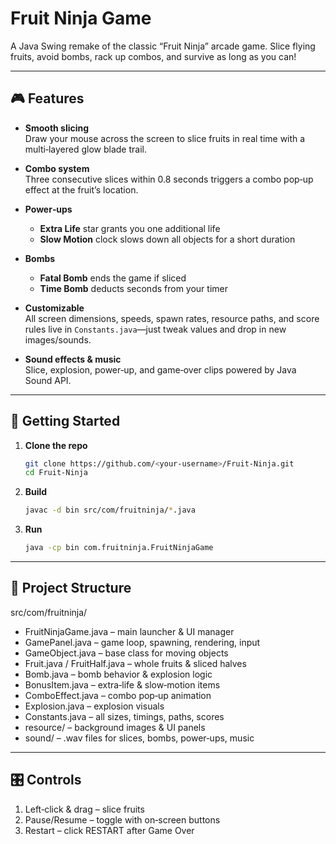 # Fruit Ninja Game

A Java Swing remake of the classic “Fruit Ninja” arcade game. Slice flying fruits, avoid bombs, rack up combos, and survive as long as you can!

---

## 🎮 Features

- **Smooth slicing**  
  Draw your mouse across the screen to slice fruits in real time with a multi‑layered glow blade trail.

- **Combo system**  
  Three consecutive slices within 0.8 seconds triggers a combo pop‑up effect at the fruit’s location.

- **Power‑ups**  
  - **Extra Life** star grants you one additional life  
  - **Slow Motion** clock slows down all objects for a short duration

- **Bombs**  
  - **Fatal Bomb** ends the game if sliced  
  - **Time Bomb** deducts seconds from your timer

- **Customizable**  
  All screen dimensions, speeds, spawn rates, resource paths, and score rules live in `Constants.java`—just tweak values and drop in new images/sounds.

- **Sound effects & music**  
  Slice, explosion, power‑up, and game‑over clips powered by Java Sound API.

---

## 🚀 Getting Started

1. **Clone the repo**  
   ```bash
   git clone https://github.com/<your‑username>/Fruit‑Ninja.git
   cd Fruit‑Ninja
2. **Build**
   ```bash
   javac -d bin src/com/fruitninja/*.java
4. **Run**
   ```bash
   java -cp bin com.fruitninja.FruitNinjaGame

--- 

## 📂 Project Structure

src/com/fruitninja/
- FruitNinjaGame.java – main launcher & UI manager
- GamePanel.java – game loop, spawning, rendering, input
- GameObject.java – base class for moving objects
- Fruit.java / FruitHalf.java – whole fruits & sliced halves
- Bomb.java – bomb behavior & explosion logic
- BonusItem.java – extra‑life & slow‑motion items
- ComboEffect.java – combo pop‑up animation
- Explosion.java – explosion visuals
- Constants.java – all sizes, timings, paths, scores
- resource/ – background images & UI panels
- sound/ – .wav files for slices, bombs, power‑ups, music

--- 

## 🎛 Controls

1. Left‑click & drag – slice fruits
2. Pause/Resume – toggle with on‑screen buttons
3. Restart – click RESTART after Game Over
